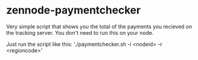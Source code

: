 # zennode-paymentchecker
Very simple script that shows you the total of the payments you recieved on the tracking server.
You don't need to run this on your node.
  
Just run the script like this: './paymentchecker.sh -i \<nodeid\> -r \<regioncode\>'


